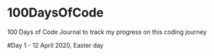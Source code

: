# 100DaysOfCode
100 Days of Code Journal to track my progress on this coding journey

#Day 1 - 12 April 2020, Easter day

